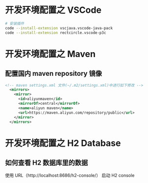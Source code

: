 # 开发环境配置之 VSCode
```bash
# 安装插件
code --install-extension vscjava.vscode-java-pack
code --install-extension rectcircle.vscode-p3c
```
# 开发环境配置之 Maven
## 配置国内 maven repository 镜像
```xml
<!-- maven settings.xml 文件(~/.m2/settings.xml)中进行如下修改 -->
  <mirrors>
    <mirror>
      <id>aliyunmaven</id>
      <mirrorOf>central</mirrorOf>
      <name>aliyun maven</name>
      <url>https://maven.aliyun.com/repository/public</url>
    </mirror>
  </mirrors>

```
# 开发环境配置之 H2 Database
## 如何查看 H2 数据库里的数据
使用 URL（http://localhost:8686/h2-console/） 启动 H2 console  
